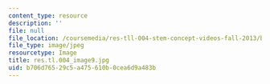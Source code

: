 ```yaml
---
content_type: resource
description: ''
file: null
file_location: /coursemedia/res-tll-004-stem-concept-videos-fall-2013/b706d76529c5a475610b0cea6d9a483b_res.tl.004_image9.jpg
file_type: image/jpeg
resourcetype: Image
title: res.tl.004_image9.jpg
uid: b706d765-29c5-a475-610b-0cea6d9a483b
---
```

